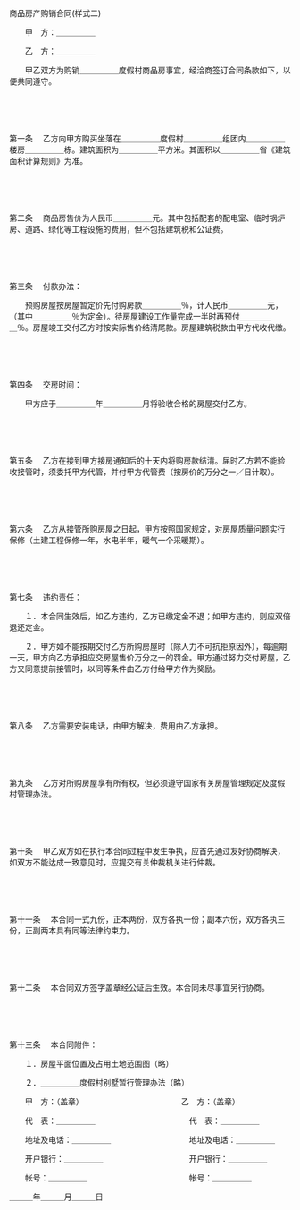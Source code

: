 



商品房产购销合同(样式二)



 

　　甲　方：＿＿＿＿＿

　　乙　方：＿＿＿＿＿　　

　　甲乙双方为购销＿＿＿＿＿度假村商品房事宜，经洽商签订合同条款如下，以便共同遵守。

　　

　　

第一条
　乙方向甲方购买坐落在＿＿＿＿＿度假村＿＿＿＿＿组团内＿＿＿＿＿楼房＿＿＿＿＿栋。建筑面积为＿＿＿＿＿平方米。其面积以＿＿＿＿＿省《建筑面积计算规则》为准。

　　

　　

第二条
　商品房售价为人民币＿＿＿＿＿元。其中包括配套的配电室、临时锅炉房、道路、绿化等工程设施的费用，但不包括建筑税和公证费。

　　

　　

第三条
　付款办法：

　　预购房屋按房屋暂定价先付购房款＿＿＿＿＿％，计人民币＿＿＿＿＿元，（其中＿＿＿＿＿％为定金）。待房屋建设工作量完成一半时再预付＿＿＿＿＿％。房屋竣工交付乙方时按实际售价结清尾款。房屋建筑税款由甲方代收代缴。

　　

　　

第四条
　交房时间：

　　甲方应于＿＿＿＿＿年＿＿＿＿＿月将验收合格的房屋交付乙方。

　　

　　

第五条
　乙方在接到甲方接房通知后的十天内将购房款结清。届时乙方若不能验收接管时，须委托甲方代管，并付甲方代管费（按房价的万分之一／日计取）。

　　

　　

第六条
　乙方从接管所购房屋之日起，甲方按照国家规定，对房屋质量问题实行保修（土建工程保修一年，水电半年，暖气一个采暖期）。

　　

　　

第七条
　违约责任：

　　１．本合同生效后，如乙方违约，乙方已缴定金不退；如甲方违约，则应双倍退还定金。

　　２．甲方如不能按期交付乙方所购房屋时（除人力不可抗拒原因外），每逾期一天，甲方向乙方承担应交房屋售价万分之一的罚金。甲方通过努力交付房屋，乙方又同意提前接管时，以同等条件由乙方付给甲方作为奖励。

　　

　　

第八条
　乙方需要安装电话，由甲方解决，费用由乙方承担。

　　

　　

第九条
　乙方对所购房屋享有所有权，但必须遵守国家有关房屋管理规定及度假村管理办法。

　　

　　

第十条
　甲乙双方如在执行本合同过程中发生争执，应首先通过友好协商解决，如双方不能达成一致意见时，应提交有关仲裁机关进行仲裁。

　　

　　

第十一条
　本合同一式九份，正本两份，双方各执一份；副本六份，双方各执三份，正副两本具有同等法律约束力。

　　

　　

第十二条
　本合同双方签字盖章经公证后生效。本合同未尽事宜另行协商。

　　

　　

第十三条
　本合同附件：

　　１．房屋平面位置及占用土地范围图（略）

　　２．＿＿＿＿＿度假村别墅暂行管理办法（略）　　

　　甲　方：（盖章）　　　　　　　　　　　　　乙　方：（盖章）

　　代　表：＿＿＿＿＿　　　　　　　　　　　　代　表：＿＿＿＿＿

　　地址及电话：＿＿＿＿＿　　　　　　　　　　地址及电话：＿＿＿＿＿

　　开户银行：＿＿＿＿＿　　　　　　　　　　　开户银行：＿＿＿＿＿　

　　帐号：＿＿＿＿＿　　　　　　　　　　　　　帐号：＿＿＿＿＿　　　　　　　　　　　　　　　　　　　　　　　　　　　


 ＿＿＿年＿＿＿月＿＿＿日
 
　　

